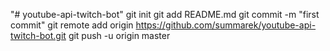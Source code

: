 "# youtube-api-twitch-bot"  git init git add README.md git commit -m "first commit" git remote add origin https://github.com/summarek/youtube-api-twitch-bot.git git push -u origin master
